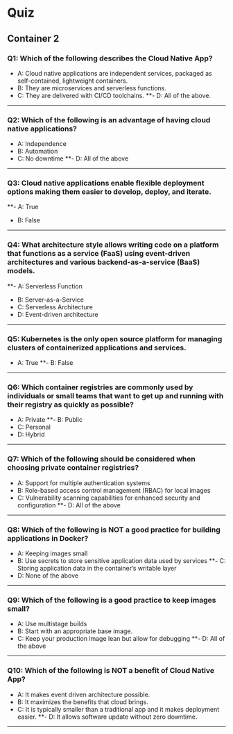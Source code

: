 # Quiz

## Container 2

### Q1: Which of the following describes the Cloud Native App?
- A: Cloud native applications are independent services, packaged as self-contained, lightweight containers.
- B: They are microservices and serverless functions.
- C: They are delivered with CI/CD toolchains.
**- D: All of the above.
---

### Q2: Which of the following is an advantage of having cloud native applications?
- A: Independence
- B: Automation
- C: No downtime
**- D: All of the above
---

### Q3: Cloud native applications enable flexible deployment options making them easier to develop, deploy, and iterate.
**- A: True
- B: False
---

### Q4: What architecture style allows writing code on a platform that functions as a service (FaaS) using event-driven architectures and various backend-as-a-service (BaaS) models.
**- A: Serverless Function 
- B: Server-as-a-Service
- C: Serverless Architecture
- D: Event-driven architecture
---

### Q5: Kubernetes is the only open source platform for managing clusters of containerized applications and services.
- A: True
**- B: False
---

### Q6: Which container registries are commonly used by individuals or small teams that want to get up and running with their registry as quickly as possible?
- A: Private
**- B: Public
- C: Personal
- D: Hybrid
---

### Q7: Which of the following should be considered when choosing private container registries?
- A: Support for multiple authentication systems
- B: Role-based access control management (RBAC) for local images
- C: Vulnerability scanning capabilities for enhanced security and configuration
**- D: All of the above
---

### Q8: Which of the following is NOT a good practice for building applications in Docker?
- A: Keeping images small
- B: Use secrets to store sensitive application data used by services
**- C: Storing application data in the container’s writable layer
- D: None of the above
---

### Q9: Which of the following is a good practice to keep images small?
- A: Use multistage builds
- B: Start with an appropriate base image.
- C: Keep your production image lean but allow for debugging
**- D: All of the above
---

### Q10: Which of the following is NOT a benefit of Cloud Native App? 
- A: It makes event driven architecture possible.
- B: It maximizes the benefits that cloud brings.
- C: It is typically smaller than a traditional app and it makes deployment easier.
**- D: It allows software update without zero downtime.
---
